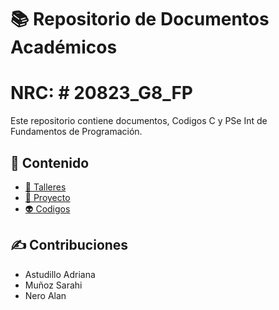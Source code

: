 # 📚 Repositorio de Documentos Académicos 
# NRC: # 20823_G8_FP

Este repositorio contiene documentos, Codigos C y PSe Int de Fundamentos de Programación.

## 📂 Contenido

- [🔢 Talleres](./Unidades/Unidad_2/Talleres/)
- [🧪 Proyecto](./Proyectos/)
- [👽 Codigos](./Codigos/)

## ✍️ Contribuciones

* Astudillo Adriana
* Muñoz Sarahi
* Nero Alan

